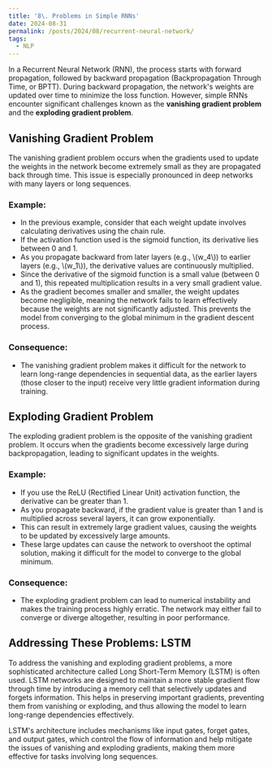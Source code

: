 ```yaml
---
title: '8\. Problems in Simple RNNs'
date: 2024-08-31
permalink: /posts/2024/08/recurrent-neural-network/
tags:
  - NLP
---
```



In a Recurrent Neural Network (RNN), the process starts with forward propagation, followed by backward propagation (Backpropagation Through Time, or BPTT). During backward propagation, the network's weights are updated over time to minimize the loss function. However, simple RNNs encounter significant challenges known as the **vanishing gradient problem** and the **exploding gradient problem**.

## Vanishing Gradient Problem

The vanishing gradient problem occurs when the gradients used to update the weights in the network become extremely small as they are propagated back through time. This issue is especially pronounced in deep networks with many layers or long sequences.

### Example:

- In the previous example, consider that each weight update involves calculating derivatives using the chain rule.
- If the activation function used is the sigmoid function, its derivative lies between 0 and 1.
- As you propagate backward from later layers (e.g., \\(w_4\\)) to earlier layers (e.g., \\(w_1\\)), the derivative values are continuously multiplied.
- Since the derivative of the sigmoid function is a small value (between 0 and 1), this repeated multiplication results in a very small gradient value.
- As the gradient becomes smaller and smaller, the weight updates become negligible, meaning the network fails to learn effectively because the weights are not significantly adjusted. This prevents the model from converging to the global minimum in the gradient descent process.

### Consequence:

- The vanishing gradient problem makes it difficult for the network to learn long-range dependencies in sequential data, as the earlier layers (those closer to the input) receive very little gradient information during training.

## Exploding Gradient Problem

The exploding gradient problem is the opposite of the vanishing gradient problem. It occurs when the gradients become excessively large during backpropagation, leading to significant updates in the weights.

### Example:

- If you use the ReLU (Rectified Linear Unit) activation function, the derivative can be greater than 1.
- As you propagate backward, if the gradient value is greater than 1 and is multiplied across several layers, it can grow exponentially.
- This can result in extremely large gradient values, causing the weights to be updated by excessively large amounts.
- These large updates can cause the network to overshoot the optimal solution, making it difficult for the model to converge to the global minimum.

### Consequence:

- The exploding gradient problem can lead to numerical instability and makes the training process highly erratic. The network may either fail to converge or diverge altogether, resulting in poor performance.

## Addressing These Problems: LSTM

To address the vanishing and exploding gradient problems, a more sophisticated architecture called Long Short-Term Memory (LSTM) is often used. LSTM networks are designed to maintain a more stable gradient flow through time by introducing a memory cell that selectively updates and forgets information. This helps in preserving important gradients, preventing them from vanishing or exploding, and thus allowing the model to learn long-range dependencies effectively.

LSTM's architecture includes mechanisms like input gates, forget gates, and output gates, which control the flow of information and help mitigate the issues of vanishing and exploding gradients, making them more effective for tasks involving long sequences.
